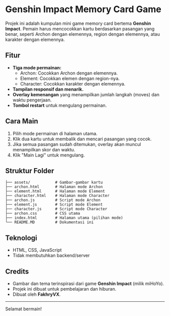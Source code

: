 # Genshin Impact Memory Card Game

Projek ini adalah kumpulan mini game memory card bertema **Genshin Impact**. Pemain harus mencocokkan kartu berdasarkan pasangan yang benar, seperti Archon dengan elemennya, region dengan elemennya, atau karakter dengan elemennya.

## Fitur

- **Tiga mode permainan:**  
  - Archon: Cocokkan Archon dengan elemennya.
  - Element: Cocokkan elemen dengan region-nya.
  - Character: Cocokkan karakter dengan elemennya.
- **Tampilan responsif dan menarik.**
- **Overlay kemenangan** yang menampilkan jumlah langkah (moves) dan waktu pengerjaan.
- **Tombol restart** untuk mengulang permainan.

## Cara Main

1. Pilih mode permainan di halaman utama.
2. Klik dua kartu untuk membalik dan mencari pasangan yang cocok.
3. Jika semua pasangan sudah ditemukan, overlay akan muncul menampilkan skor dan waktu.
4. Klik "Main Lagi" untuk mengulang.

## Struktur Folder

```
├── assets/           # Gambar-gambar kartu
├── archon.html       # Halaman mode Archon
├── element.html      # Halaman mode Element
├── character.html    # Halaman mode Character
├── archon.js         # Script mode Archon
├── element.js        # Script mode Element
├── character.js      # Script mode Character
├── archon.css        # CSS utama
├── index.html        # Halaman utama (pilihan mode)
└── README.MD         # Dokumentasi ini
```

## Teknologi

- HTML, CSS, JavaScript
- Tidak membutuhkan backend/server

## Credits

- Gambar dan tema terinspirasi dari game **Genshin Impact** (milik miHoYo).
- Projek ini dibuat untuk pembelajaran dan hiburan.
- Dibuat oleh **FakhryVX**.

---

Selamat bermain!